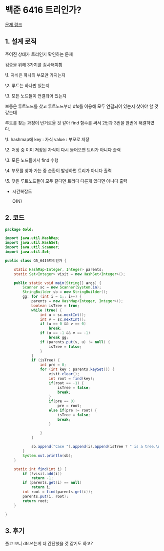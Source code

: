 # 백준 6416 트리인가?

[문제 링크](https://www.acmicpc.net/problem/6416)

## 1. 설계 로직

주어진 상태가 트리인지 확인하는 문제

 

검증을 위해 3가지를 검사해야함

\1. 자식은 하나의 부모만 가지는지

\2. 루트는 하나만 있는지

\3. 모든 노드들이 연결되어 있는지

 

보통은 루트노드를 찾고 루트노드부터 dfs를 이용해 모두 연결되어 있는지 찾아야 할 것 같는데

루트를 찾는 과정이 번거로울 것 같아 find 함수를 써서 2번과 3번을 한번에 해결하였다.

 

\1. hashmap에 key : 자식 value : 부모로 저장

\2. 저장 중 이미 저장된 자식이 다시 들어오면 트리가 아니다 출력

\3. 모든 노드들에서 find 수행

\4. 부모를 찾아 가는 중 순환이 발생하면 트리가 아니다 출력

\5. 찾은 루트노드들이 모두 같다면 트리다 다른게 있다면 아니다 출력

- 시간복잡도

  O(N) 

## 2. 코드


```java
package Gold;

import java.util.HashMap;
import java.util.HashSet;
import java.util.Scanner;
import java.util.Set;

public class G5_6416트리인가 {

	static HashMap<Integer, Integer> parents;
	static Set<Integer> visit = new HashSet<Integer>();

	public static void main(String[] args) {
		Scanner sc = new Scanner(System.in);
		StringBuilder sb = new StringBuilder();
		gg: for (int i = 1;; i++) {
			parents = new HashMap<Integer, Integer>();
			boolean isTree = true;
			while (true) {
				int u = sc.nextInt();
				int v = sc.nextInt();
				if (u == 0 && v == 0)
					break;
				if (u == -1 && v == -1)
					break gg;
				if (parents.put(v, u) != null) {
					isTree = false;
				}
			}
			if (isTree) {
				int pre = 0;
				for (int key : parents.keySet()) {
					visit.clear();
					int root = find(key);
					if(root == -1) {
						isTree = false;
						break;
					}
					if(pre == 0)
						pre = root;
					else if(pre != root) {
						isTree = false;
						break;
					}
						
				}
			}

			sb.append("Case ").append(i).append(isTree ? " is a tree.\n" : " is not a tree.\n");
		}
		System.out.println(sb);
	}

	static int find(int i) {
		if (!visit.add(i))
			return -1;
		if (parents.get(i) == null)
			return i;
		int root = find(parents.get(i));
		parents.put(i, root);
		return root;
	}

}
```




## 3. 후기

풀고 보니 dfs쓰는게 더 간단했을 것 같기도 하고?

